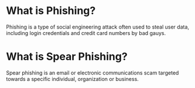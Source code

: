 
<h1> What is Phishing? </h1>

  Phishing is a type of social engineering attack often used to steal user data, 
  including login credentials and credit card numbers by bad gauys.
  
 <h1> What is Spear Phishing? </h1>
 
  Spear phishing is an email or electronic communications scam targeted towards a specific individual, 
  organization or business.
